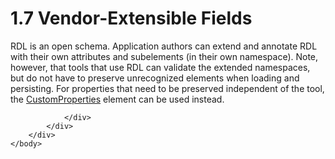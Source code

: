<html dir="LTR" xmlns:mshelp="http://msdn.microsoft.com/mshelp" xmlns:ddue="http://ddue.schemas.microsoft.com/authoring/2003/5" xmlns:xlink="http://www.w3.org/1999/xlink" xmlns:tool="http://www.microsoft.com/tooltip">
    <head>
        <meta http-equiv="Content-Type" content="text/html; CHARSET=utf-8"></meta>
        <meta name="save" content="history"></meta>
        <title>1.7 Vendor-Extensible Fields</title>
        <xml>
            <mshelp:toctitle title="1.7 Vendor-Extensible Fields"></mshelp:toctitle>
            <mshelp:rltitle title="[MS-RDL]: Vendor-Extensible Fields"></mshelp:rltitle>
            <mshelp:keyword index="A" term="e75b4d70-82fb-46fb-bb48-7ee77196d9e3"></mshelp:keyword>
            <mshelp:attr name="DCSext.ContentType" value="open specification"></mshelp:attr>
            <mshelp:attr name="AssetID" value="e75b4d70-82fb-46fb-bb48-7ee77196d9e3"></mshelp:attr>
            <mshelp:attr name="TopicType" value="kbRef"></mshelp:attr>
            <mshelp:attr name="DCSext.Title" value="[MS-RDL]: Vendor-Extensible Fields" />
        </xml>
    </head>
    <body>
        <div id="header">
            <h1 class="heading">1.7 Vendor-Extensible Fields</h1>
        </div>
        <div id="mainSection">
            <div id="mainBody">
                <div id="allHistory" class="saveHistory"></div>
                <div id="sectionSection0" class="section" name="collapseableSection">
                    

<p>RDL is an open schema. Application authors can extend and
annotate RDL with their own attributes and subelements (in their own
namespace). Note, however, that tools that use RDL can validate the extended
namespaces, but do not have to preserve unrecognized elements when loading and
persisting. For properties that need to be preserved independent of the tool,
the <a href="93994776-7d8e-4cf2-932f-9c085f3deaf8.html">CustomProperties</a>
element can be used instead.</p>


                </div>
            </div>
        </div>
    </body>
</html>
